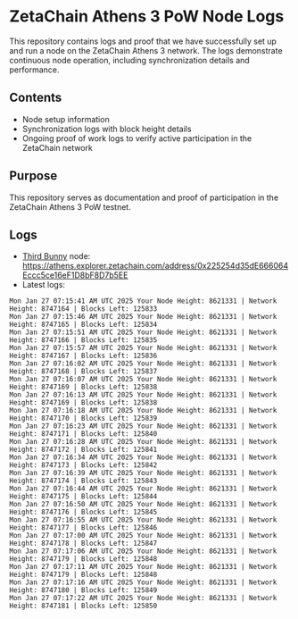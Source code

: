 # ZetaChain Athens 3 PoW Node Logs
This repository contains logs and proof that we have successfully set up and run a node on the ZetaChain Athens 3 network. The logs demonstrate continuous node operation, including synchronization details and performance.

## Contents
- Node setup information
- Synchronization logs with block height details
- Ongoing proof of work logs to verify active participation in the ZetaChain network

## Purpose
This repository serves as documentation and proof of participation in the ZetaChain Athens 3 PoW testnet.

## Logs

- [Third Bunny](https://thirdbunny.xyz/) node: https://athens.explorer.zetachain.com/address/0x225254d35dE666064Eccc5ce16eF1D8bF8D7b5EE
- Latest logs:
```
Mon Jan 27 07:15:41 AM UTC 2025 Your Node Height: 8621331 | Network Height: 8747164 | Blocks Left: 125833
Mon Jan 27 07:15:46 AM UTC 2025 Your Node Height: 8621331 | Network Height: 8747165 | Blocks Left: 125834
Mon Jan 27 07:15:51 AM UTC 2025 Your Node Height: 8621331 | Network Height: 8747166 | Blocks Left: 125835
Mon Jan 27 07:15:57 AM UTC 2025 Your Node Height: 8621331 | Network Height: 8747167 | Blocks Left: 125836
Mon Jan 27 07:16:02 AM UTC 2025 Your Node Height: 8621331 | Network Height: 8747168 | Blocks Left: 125837
Mon Jan 27 07:16:07 AM UTC 2025 Your Node Height: 8621331 | Network Height: 8747169 | Blocks Left: 125838
Mon Jan 27 07:16:13 AM UTC 2025 Your Node Height: 8621331 | Network Height: 8747169 | Blocks Left: 125838
Mon Jan 27 07:16:18 AM UTC 2025 Your Node Height: 8621331 | Network Height: 8747170 | Blocks Left: 125839
Mon Jan 27 07:16:23 AM UTC 2025 Your Node Height: 8621331 | Network Height: 8747171 | Blocks Left: 125840
Mon Jan 27 07:16:28 AM UTC 2025 Your Node Height: 8621331 | Network Height: 8747172 | Blocks Left: 125841
Mon Jan 27 07:16:34 AM UTC 2025 Your Node Height: 8621331 | Network Height: 8747173 | Blocks Left: 125842
Mon Jan 27 07:16:39 AM UTC 2025 Your Node Height: 8621331 | Network Height: 8747174 | Blocks Left: 125843
Mon Jan 27 07:16:44 AM UTC 2025 Your Node Height: 8621331 | Network Height: 8747175 | Blocks Left: 125844
Mon Jan 27 07:16:50 AM UTC 2025 Your Node Height: 8621331 | Network Height: 8747176 | Blocks Left: 125845
Mon Jan 27 07:16:55 AM UTC 2025 Your Node Height: 8621331 | Network Height: 8747177 | Blocks Left: 125846
Mon Jan 27 07:17:00 AM UTC 2025 Your Node Height: 8621331 | Network Height: 8747178 | Blocks Left: 125847
Mon Jan 27 07:17:06 AM UTC 2025 Your Node Height: 8621331 | Network Height: 8747179 | Blocks Left: 125848
Mon Jan 27 07:17:11 AM UTC 2025 Your Node Height: 8621331 | Network Height: 8747179 | Blocks Left: 125848
Mon Jan 27 07:17:16 AM UTC 2025 Your Node Height: 8621331 | Network Height: 8747180 | Blocks Left: 125849
Mon Jan 27 07:17:22 AM UTC 2025 Your Node Height: 8621331 | Network Height: 8747181 | Blocks Left: 125850
```
